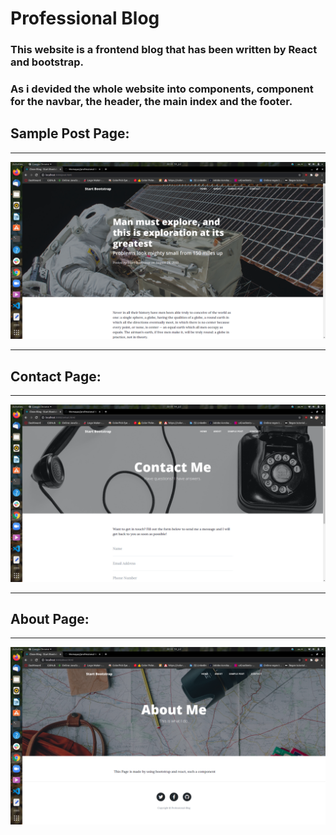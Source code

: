 # Professional Blog

### This website is a frontend blog that has been written by React and bootstrap.
### As i devided the whole website into components, component for the navbar, the header, the main index and the footer.


## Sample Post Page:
___
![samplepage](./assets/samplePostPage.png)
___
## Contact Page:
___
![contactpage](assets/contactPage.png)
___
## About Page:
___
![aboutpage](assets/aboutPage.png)
